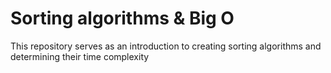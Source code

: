 # Sorting algorithms & Big O
This repository serves as an introduction to creating sorting algorithms
and determining their time complexity
